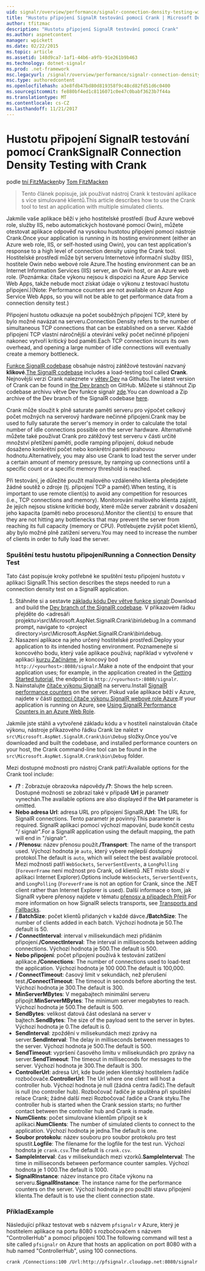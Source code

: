 ```yaml
---
uid: signalr/overview/performance/signalr-connection-density-testing-with-crank
title: "Hustotu připojení SignalR testování pomocí Crank | Microsoft Docs"
author: tfitzmac
description: "Hustotu připojení SignalR testování pomocí Crank"
ms.author: aspnetcontent
manager: wpickett
ms.date: 02/22/2015
ms.topic: article
ms.assetid: 148d9ca7-1af1-44b6-a9fb-91e261b9b463
ms.technology: dotnet-signalr
ms.prod: .net-framework
msc.legacyurl: /signalr/overview/performance/signalr-connection-density-testing-with-crank
msc.type: authoredcontent
ms.openlocfilehash: a3e8fdb47bd80d819358f9c48cd82fd51d6c0400
ms.sourcegitcommit: fe880bf4ed1c8116071c0e47c0babf3623b7f44a
ms.translationtype: MT
ms.contentlocale: cs-CZ
ms.lasthandoff: 11/21/2017
---
```

<a name="signalr-connection-density-testing-with-crank"></a><span data-ttu-id="136b4-103">Hustotu připojení SignalR testování pomocí Crank</span><span class="sxs-lookup"><span data-stu-id="136b4-103">SignalR Connection Density Testing with Crank</span></span>
====================
<span data-ttu-id="136b4-104">podle [tní FitzMacken](https://github.com/tfitzmac)</span><span class="sxs-lookup"><span data-stu-id="136b4-104">by [Tom FitzMacken](https://github.com/tfitzmac)</span></span>

> <span data-ttu-id="136b4-105">Tento článek popisuje, jak používat nástroj Crank k testování aplikace s více simulované klientů.</span><span class="sxs-lookup"><span data-stu-id="136b4-105">This article describes how to use the Crank tool to test an application with multiple simulated clients.</span></span>


<span data-ttu-id="136b4-106">Jakmile vaše aplikace běží v jeho hostitelské prostředí (buď Azure webové role, služby IIS, nebo automatických hostované pomocí Owin), můžete otestovat aplikace odpověď na vysokou hustotou připojení pomocí nástroje Crank.</span><span class="sxs-lookup"><span data-stu-id="136b4-106">Once your application is running in its hosting environment (either an Azure web role, IIS, or self-hosted using Owin), you can test application's response to a high level of connection density using the Crank tool.</span></span> <span data-ttu-id="136b4-107">Hostitelské prostředí může být serveru Internetové informační služby (IIS), hostitele Owin nebo webové role Azure.</span><span class="sxs-lookup"><span data-stu-id="136b4-107">The hosting environment can be an Internet Information Services (IIS) server, an Owin host, or an Azure web role.</span></span> <span data-ttu-id="136b4-108">(Poznámka: čítače výkonu nejsou k dispozici na Azure App Service Web Apps, takže nebude moct získat údaje o výkonu z testovací hustotu připojení.)</span><span class="sxs-lookup"><span data-stu-id="136b4-108">(Note: Performance counters are not available on Azure App Service Web Apps, so you will not be able to get performance data from a connection density test.)</span></span>

<span data-ttu-id="136b4-109">Připojení hustotu odkazuje na počet souběžných připojení TCP, které by bylo možné navázat na serveru.</span><span class="sxs-lookup"><span data-stu-id="136b4-109">Connection Density refers to the number of simultaneous TCP connections that can be established on a server.</span></span> <span data-ttu-id="136b4-110">Každé připojení TCP vlastní náročnější a otevírání velký počet nečinné připojení nakonec vytvoří kritický bod paměti.</span><span class="sxs-lookup"><span data-stu-id="136b4-110">Each TCP connection incurs its own overhead, and opening a large number of idle connections will eventually create a memory bottleneck.</span></span>

<span data-ttu-id="136b4-111">[Funkce SignalR codebase](https://github.com/signalr/signalr) obsahuje nástroj zátěžové testování nazvaný **klikové**.</span><span class="sxs-lookup"><span data-stu-id="136b4-111">[The SignalR codebase](https://github.com/signalr/signalr) includes a load-testing tool called **Crank**.</span></span> <span data-ttu-id="136b4-112">Nejnovější verzi Crank naleznete v [větev Dev](https://github.com/SignalR/signalr/tree/dev) na Githubu.</span><span class="sxs-lookup"><span data-stu-id="136b4-112">The latest version of Crank can be found in [the Dev branch](https://github.com/SignalR/signalr/tree/dev) on GitHub.</span></span> <span data-ttu-id="136b4-113">Můžete si stáhnout Zip codebase archivu větve Dev funkce signalr [zde](https://github.com/SignalR/SignalR/archive/dev.zip).</span><span class="sxs-lookup"><span data-stu-id="136b4-113">You can download a Zip archive of the Dev branch of the SignalR codebase [here](https://github.com/SignalR/SignalR/archive/dev.zip).</span></span>

<span data-ttu-id="136b4-114">Crank může sloužit k plně saturate paměti serveru pro výpočet celkový počet možných na serverový hardware nečinné připojení.</span><span class="sxs-lookup"><span data-stu-id="136b4-114">Crank may be used to fully saturate the server's memory in order to calculate the total number of idle connections possible on the server hardware.</span></span> <span data-ttu-id="136b4-115">Alternativně můžete také používat Crank pro zátěžový test serveru v části určité množství přetížení paměti, podle ramping připojení, dokud nebude dosaženo konkrétní počet nebo konkrétní paměti prahovou hodnotu.</span><span class="sxs-lookup"><span data-stu-id="136b4-115">Alternatively, you may also use Crank to load test the server under a certain amount of memory pressure, by ramping up connections until a specific count or a specific memory threshold is reached.</span></span>

<span data-ttu-id="136b4-116">Při testování, je důležité použít mailového vzdáleného klienta předejdete žádné soutěž o zdroje (tj. připojení TCP a paměť).</span><span class="sxs-lookup"><span data-stu-id="136b4-116">When testing, it is important to use remote client(s) to avoid any competition for resources (i.e., TCP connections and memory).</span></span> <span data-ttu-id="136b4-117">Monitorování mailového klienta zajistit, že jejich nejsou stiskne kritické body, které může server zabránit v dosažení jeho kapacita (paměti nebo procesoru).</span><span class="sxs-lookup"><span data-stu-id="136b4-117">Monitor the client(s) to ensure that they are not hitting any bottlenecks that may prevent the server from reaching its full capacity (memory or CPU).</span></span> <span data-ttu-id="136b4-118">Potřebujete zvýšit počet klientů, aby bylo možné plně zatížení serveru.</span><span class="sxs-lookup"><span data-stu-id="136b4-118">You may need to increase the number of clients in order to fully load the server.</span></span>

### <a name="running-a-connection-density-test"></a><span data-ttu-id="136b4-119">Spuštění testu hustotu připojení</span><span class="sxs-lookup"><span data-stu-id="136b4-119">Running a Connection Density Test</span></span>

<span data-ttu-id="136b4-120">Tato část popisuje kroky potřebné ke spuštění testu připojení hustotu v aplikaci SignalR.</span><span class="sxs-lookup"><span data-stu-id="136b4-120">This section describes the steps needed to run a connection density test on a SignalR application.</span></span>

1. <span data-ttu-id="136b4-121">Stáhněte si a sestavte [základu kódu Dev větve funkce signalr](https://github.com/SignalR/SignalR/archive/dev.zip).</span><span class="sxs-lookup"><span data-stu-id="136b4-121">Download and build the [Dev branch of the SignalR codebase](https://github.com/SignalR/SignalR/archive/dev.zip).</span></span> <span data-ttu-id="136b4-122">V příkazovém řádku přejděte do &lt;adresáři projektu&gt;\src\Microsoft.AspNet.SignalR.Crank\bin\debug.</span><span class="sxs-lookup"><span data-stu-id="136b4-122">In a command prompt, navigate to &lt;project directory&gt;\src\Microsoft.AspNet.SignalR.Crank\bin\debug.</span></span>
2. <span data-ttu-id="136b4-123">Nasazení aplikace na jeho určený hostitelské prostředí.</span><span class="sxs-lookup"><span data-stu-id="136b4-123">Deploy your application to its intended hosting environment.</span></span> <span data-ttu-id="136b4-124">Poznamenejte si koncového bodu, který vaše aplikace používá; například v vytvořené v aplikaci [kurzu Začínáme](../getting-started/tutorial-getting-started-with-signalr.md), je koncový bod `http://<yourhost>:8080/signalr`.</span><span class="sxs-lookup"><span data-stu-id="136b4-124">Make a note of the endpoint that your application uses; for example, in the application created in the [Getting Started tutorial](../getting-started/tutorial-getting-started-with-signalr.md), the endpoint is `http://<yourhost>:8080/signalr`.</span></span>
3. <span data-ttu-id="136b4-125">Nainstalujte [čítače výkonu SignalR](signalr-performance.md#perfcounters) na serveru.</span><span class="sxs-lookup"><span data-stu-id="136b4-125">Install [SignalR performance counters](signalr-performance.md#perfcounters) on the server.</span></span> <span data-ttu-id="136b4-126">Pokud vaše aplikace běží v Azure, najdete v části [pomocí čítače výkonu SignalR webové role Azure](using-signalr-performance-counters-in-an-azure-web-role.md).</span><span class="sxs-lookup"><span data-stu-id="136b4-126">If your application is running on Azure, see [Using SignalR Performance Counters in an Azure Web Role](using-signalr-performance-counters-in-an-azure-web-role.md).</span></span>

<span data-ttu-id="136b4-127">Jakmile jste stáhli a vytvořené základu kódu a v hostiteli nainstalován čítače výkonu, nástroje příkazového řádku Crank lze nalézt v `src\Microsoft.AspNet.SignalR.Crank\bin\Debug` složky.</span><span class="sxs-lookup"><span data-stu-id="136b4-127">Once you've downloaded and built the codebase, and installed performance counters on your host, the Crank command-line tool can be found in the `src\Microsoft.AspNet.SignalR.Crank\bin\Debug` folder.</span></span>

<span data-ttu-id="136b4-128">Mezi dostupné možnosti pro nástroj Crank patří:</span><span class="sxs-lookup"><span data-stu-id="136b4-128">Available options for the Crank tool include:</span></span>

- <span data-ttu-id="136b4-129">**/?** : Zobrazuje obrazovka nápovědy.</span><span class="sxs-lookup"><span data-stu-id="136b4-129">**/?**: Shows the help screen.</span></span> <span data-ttu-id="136b4-130">Dostupné možnosti se zobrazí také v případě **Url** je parametr vynechán.</span><span class="sxs-lookup"><span data-stu-id="136b4-130">The available options are also displayed if the **Url** parameter is omitted.</span></span>
- <span data-ttu-id="136b4-131">**Nebo adresa Url**: adresa URL pro připojení SignalR.</span><span class="sxs-lookup"><span data-stu-id="136b4-131">**/Url**: The URL for SignalR connections.</span></span> <span data-ttu-id="136b4-132">Tento parametr je povinný.</span><span class="sxs-lookup"><span data-stu-id="136b4-132">This parameter is required.</span></span> <span data-ttu-id="136b4-133">SignalR aplikaci pomocí výchozí mapování, bude končit cestu "/ signalr".</span><span class="sxs-lookup"><span data-stu-id="136b4-133">For a SignalR application using the default mapping, the path will end in "/signalr".</span></span>
- <span data-ttu-id="136b4-134">**/ Přenosu**: název přenosu použít.</span><span class="sxs-lookup"><span data-stu-id="136b4-134">**/Transport**: The name of the transport used.</span></span> <span data-ttu-id="136b4-135">Výchozí hodnota je `auto`, který vybere nejlepší dostupný protokol.</span><span class="sxs-lookup"><span data-stu-id="136b4-135">The default is `auto`, which will select the best available protocol.</span></span> <span data-ttu-id="136b4-136">Mezi možnosti patří `WebSockets`, `ServerSentEvents`, a `LongPolling` (`ForeverFrame` není možnost pro Crank, od klientů .NET místo slouží v aplikaci Internet Explorer).</span><span class="sxs-lookup"><span data-stu-id="136b4-136">Options include `WebSockets`, `ServerSentEvents`, and `LongPolling` (`ForeverFrame` is not an option for Crank, since the .NET client rather than Internet Explorer is used).</span></span> <span data-ttu-id="136b4-137">Další informace o tom, jak SignalR vybere přenosy najdete v tématu [přenosy a případech Přejít](../getting-started/introduction-to-signalr.md#transports).</span><span class="sxs-lookup"><span data-stu-id="136b4-137">For more information on how SignalR selects transports, see [Transports and Fallbacks](../getting-started/introduction-to-signalr.md#transports).</span></span>
- <span data-ttu-id="136b4-138">**/ BatchSize**: počet klientů přidaných v každé dávce.</span><span class="sxs-lookup"><span data-stu-id="136b4-138">**/BatchSize**: The number of clients added in each batch.</span></span> <span data-ttu-id="136b4-139">Výchozí hodnota je 50.</span><span class="sxs-lookup"><span data-stu-id="136b4-139">The default is 50.</span></span>
- <span data-ttu-id="136b4-140">**/ ConnectInterval**: interval v milisekundách mezi přidáním připojení.</span><span class="sxs-lookup"><span data-stu-id="136b4-140">**/ConnectInterval**: The interval in milliseconds between adding connections.</span></span> <span data-ttu-id="136b4-141">Výchozí hodnota je 500.</span><span class="sxs-lookup"><span data-stu-id="136b4-141">The default is 500.</span></span>
- <span data-ttu-id="136b4-142">**Nebo připojení**: počet připojení používá k testování zatížení aplikace.</span><span class="sxs-lookup"><span data-stu-id="136b4-142">**/Connections**: The number of connections used to load-test the application.</span></span> <span data-ttu-id="136b4-143">Výchozí hodnota je 100 000.</span><span class="sxs-lookup"><span data-stu-id="136b4-143">The default is 100,000.</span></span>
- <span data-ttu-id="136b4-144">**/ ConnectTimeout**: časový limit v sekundách, než přerušení test.</span><span class="sxs-lookup"><span data-stu-id="136b4-144">**/ConnectTimeout**: The timeout in seconds before aborting the test.</span></span> <span data-ttu-id="136b4-145">Výchozí hodnota je 300.</span><span class="sxs-lookup"><span data-stu-id="136b4-145">The default is 300.</span></span>
- <span data-ttu-id="136b4-146">**MinServerMBytes**: V megabajtech minimální serveru připojit.</span><span class="sxs-lookup"><span data-stu-id="136b4-146">**MinServerMBytes**: The minimum server megabytes to reach.</span></span> <span data-ttu-id="136b4-147">Výchozí hodnota je 500.</span><span class="sxs-lookup"><span data-stu-id="136b4-147">The default is 500.</span></span>
- <span data-ttu-id="136b4-148">**SendBytes**: velikost datová část odeslaná na server v bajtech.</span><span class="sxs-lookup"><span data-stu-id="136b4-148">**SendBytes**: The size of the payload sent to the server in bytes.</span></span> <span data-ttu-id="136b4-149">Výchozí hodnota je 0.</span><span class="sxs-lookup"><span data-stu-id="136b4-149">The default is 0.</span></span>
- <span data-ttu-id="136b4-150">**SendInterval**: zpoždění v milisekundách mezi zprávy na server.</span><span class="sxs-lookup"><span data-stu-id="136b4-150">**SendInterval**: The delay in milliseconds between messages to the server.</span></span> <span data-ttu-id="136b4-151">Výchozí hodnota je 500.</span><span class="sxs-lookup"><span data-stu-id="136b4-151">The default is 500.</span></span>
- <span data-ttu-id="136b4-152">**SendTimeout**: vypršení časového limitu v milisekundách pro zprávy na server.</span><span class="sxs-lookup"><span data-stu-id="136b4-152">**SendTimeout**: The timeout in milliseconds for messages to the server.</span></span> <span data-ttu-id="136b4-153">Výchozí hodnota je 300.</span><span class="sxs-lookup"><span data-stu-id="136b4-153">The default is 300.</span></span>
- <span data-ttu-id="136b4-154">**ControllerUrl**: adresa Url, kde bude jeden klientský hostitelem řadiče rozbočovače.</span><span class="sxs-lookup"><span data-stu-id="136b4-154">**ControllerUrl**: The Url where one client will host a controller hub.</span></span> <span data-ttu-id="136b4-155">Výchozí hodnota je null (žádná centra řadič).</span><span class="sxs-lookup"><span data-stu-id="136b4-155">The default is null (no controller hub).</span></span> <span data-ttu-id="136b4-156">Rozbočovač řadiče je spuštěna při spuštění relace Crank; žádné další mezi Rozbočovač řadiče a Crank styku.</span><span class="sxs-lookup"><span data-stu-id="136b4-156">The controller hub is started when the Crank session starts; no further contact between the controller hub and Crank is made.</span></span>
- <span data-ttu-id="136b4-157">**NumClients**: počet simulované klientům připojit se k aplikaci.</span><span class="sxs-lookup"><span data-stu-id="136b4-157">**NumClients**: The number of simulated clients to connect to the application.</span></span> <span data-ttu-id="136b4-158">Výchozí hodnota je jedna.</span><span class="sxs-lookup"><span data-stu-id="136b4-158">The default is one.</span></span>
- <span data-ttu-id="136b4-159">**Soubor protokolu**: název souboru pro soubor protokolu pro test spustit.</span><span class="sxs-lookup"><span data-stu-id="136b4-159">**Logfile**: The filename for the logfile for the test run.</span></span> <span data-ttu-id="136b4-160">Výchozí hodnota je `crank.csv`.</span><span class="sxs-lookup"><span data-stu-id="136b4-160">The default is `crank.csv`.</span></span>
- <span data-ttu-id="136b4-161">**SampleInterval**: čas v milisekundách mezi vzorků.</span><span class="sxs-lookup"><span data-stu-id="136b4-161">**SampleInterval**: The time in milliseconds between performance counter samples.</span></span> <span data-ttu-id="136b4-162">Výchozí hodnota je 1 000.</span><span class="sxs-lookup"><span data-stu-id="136b4-162">The default is 1000.</span></span>
- <span data-ttu-id="136b4-163">**SignalRInstance**: název instance pro čítače výkonu na serveru.</span><span class="sxs-lookup"><span data-stu-id="136b4-163">**SignalRInstance**: The instance name for the performance counters on the server.</span></span> <span data-ttu-id="136b4-164">Výchozí hodnota je pro použití stavu připojení klienta.</span><span class="sxs-lookup"><span data-stu-id="136b4-164">The default is to use the client connection state.</span></span>

### <a name="example"></a><span data-ttu-id="136b4-165">Příklad</span><span class="sxs-lookup"><span data-stu-id="136b4-165">Example</span></span>

<span data-ttu-id="136b4-166">Následující příkaz testovat web s názvem `pfsignalr` v Azure, který je hostitelem aplikace na portu 8080 s rozbočovačem s názvem "ControllerHub" a pomocí připojení 100.</span><span class="sxs-lookup"><span data-stu-id="136b4-166">The following command will test a site called `pfsignalr` on Azure that hosts an application on port 8080 with a hub named "ControllerHub", using 100 connections.</span></span>

`crank /Connections:100 /Url:http://pfsignalr.cloudapp.net:8080/signalr`

